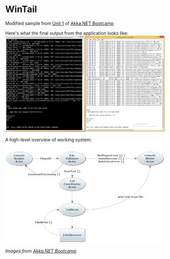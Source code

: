 # WinTail

Modified sample from [Unit 1](https://github.com/petabridge/akka-bootcamp/tree/master/src/Unit-1) of [Akka.NET Bootcamp](https://github.com/petabridge/akka-bootcamp)

Here's what the final output from the application looks like:
![Final output](app_result.png)

A high-level overview of working system:
![High-level overview](Diagrams/system_overview.png)

*Images from [Akka.NET Bootcamp](https://github.com/petabridge/akka-bootcamp)*